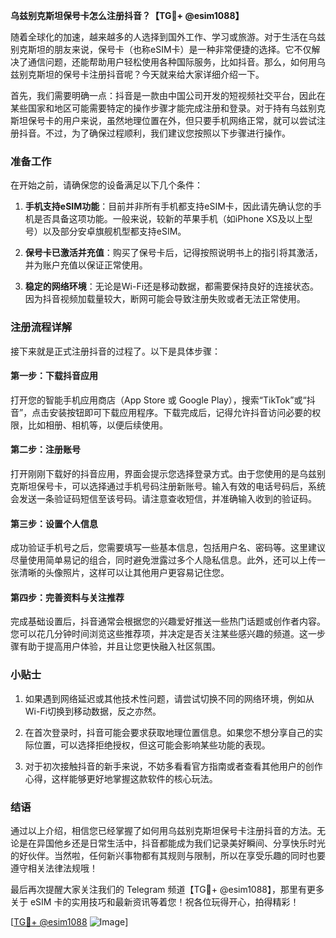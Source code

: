 **乌兹别克斯坦保号卡怎么注册抖音？【TG💪+ @esim1088】**

随着全球化的加速，越来越多的人选择到国外工作、学习或旅游。对于生活在乌兹别克斯坦的朋友来说，保号卡（也称eSIM卡）是一种非常便捷的选择。它不仅解决了通信问题，还能帮助用户轻松使用各种国际服务，比如抖音。那么，如何用乌兹别克斯坦的保号卡注册抖音呢？今天就来给大家详细介绍一下。

首先，我们需要明确一点：抖音是一款由中国公司开发的短视频社交平台，因此在某些国家和地区可能需要特定的操作步骤才能完成注册和登录。对于持有乌兹别克斯坦保号卡的用户来说，虽然地理位置在外，但只要手机网络正常，就可以尝试注册抖音。不过，为了确保过程顺利，我们建议您按照以下步骤进行操作。

### 准备工作

在开始之前，请确保您的设备满足以下几个条件：

1. **手机支持eSIM功能**：目前并非所有手机都支持eSIM卡，因此请先确认您的手机是否具备这项功能。一般来说，较新的苹果手机（如iPhone XS及以上型号）以及部分安卓旗舰机型都支持eSIM。
   
2. **保号卡已激活并充值**：购买了保号卡后，记得按照说明书上的指引将其激活，并为账户充值以保证正常使用。

3. **稳定的网络环境**：无论是Wi-Fi还是移动数据，都需要保持良好的连接状态。因为抖音视频加载量较大，断网可能会导致注册失败或者无法正常使用。

### 注册流程详解

接下来就是正式注册抖音的过程了。以下是具体步骤：

#### 第一步：下载抖音应用
打开您的智能手机应用商店（App Store 或 Google Play），搜索“TikTok”或“抖音”，点击安装按钮即可下载应用程序。下载完成后，记得允许抖音访问必要的权限，比如相册、相机等，以便后续使用。

#### 第二步：注册账号
打开刚刚下载好的抖音应用，界面会提示您选择登录方式。由于您使用的是乌兹别克斯坦保号卡，可以选择通过手机号码注册新账号。输入有效的电话号码后，系统会发送一条验证码短信至该号码。请注意查收短信，并准确输入收到的验证码。

#### 第三步：设置个人信息
成功验证手机号之后，您需要填写一些基本信息，包括用户名、密码等。这里建议尽量使用简单易记的组合，同时避免泄露过多个人隐私信息。此外，还可以上传一张清晰的头像照片，这样可以让其他用户更容易记住您。

#### 第四步：完善资料与关注推荐
完成基础设置后，抖音通常会根据您的兴趣爱好推送一些热门话题或创作者内容。您可以花几分钟时间浏览这些推荐项，并决定是否关注某些感兴趣的频道。这一步骤有助于提高用户体验，并且让您更快融入社区氛围。

### 小贴士

1. 如果遇到网络延迟或其他技术性问题，请尝试切换不同的网络环境，例如从Wi-Fi切换到移动数据，反之亦然。
   
2. 在首次登录时，抖音可能会要求获取地理位置信息。如果您不想分享自己的实际位置，可以选择拒绝授权，但这可能会影响某些功能的表现。

3. 对于初次接触抖音的新手来说，不妨多看看官方指南或者查看其他用户的创作心得，这样能够更好地掌握这款软件的核心玩法。

### 结语

通过以上介绍，相信您已经掌握了如何用乌兹别克斯坦保号卡注册抖音的方法。无论是在异国他乡还是日常生活中，抖音都能成为我们记录美好瞬间、分享快乐时光的好伙伴。当然啦，任何新兴事物都有其规则与限制，所以在享受乐趣的同时也要遵守相关法律法规哦！

最后再次提醒大家关注我们的 Telegram 频道【TG💪+ @esim1088】，那里有更多关于 eSIM 卡的实用技巧和最新资讯等着您！祝各位玩得开心，拍得精彩！

[[TG💪+ @esim1088](https://t.me/s/esim1088) ![Image](https://i.postimg.cc/4NQfJmqS/Snipaste-2025-05-13-00-14-12.png)]